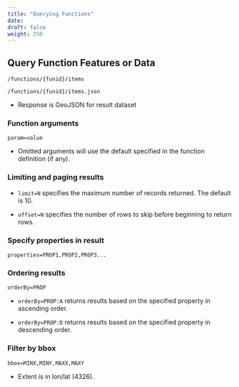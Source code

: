 ```yaml
---
title: "Querying Functions"
date:
draft: false
weight: 250
---
```


## Query Function Features or Data

`/functions/{funid}/items`

`/functions/{funid}/items.json`

- Response is GeoJSON for result dataset

### Function arguments

`param=value`

- Omitted arguments will use the default specified in the function definition (if any).

### Limiting and paging results

- `limit=N` specifies the maximum number of records returned. The default is 10.

- `offset=N` specifies the number of rows to skip before beginning to return rows.

### Specify properties in result

`properties=PROP1,PROP2,PROP3...`

### Ordering results

`orderBy=PROP`

- `orderBy=PROP:A` returns results based on the specified property in ascending order.

- `orderBy=PROP:D` returns results based on the specified property in descending order.

### Filter by bbox

`bbox=MINX,MINY,MAXX,MAXY`

- Extent is in lon/lat (4326).
